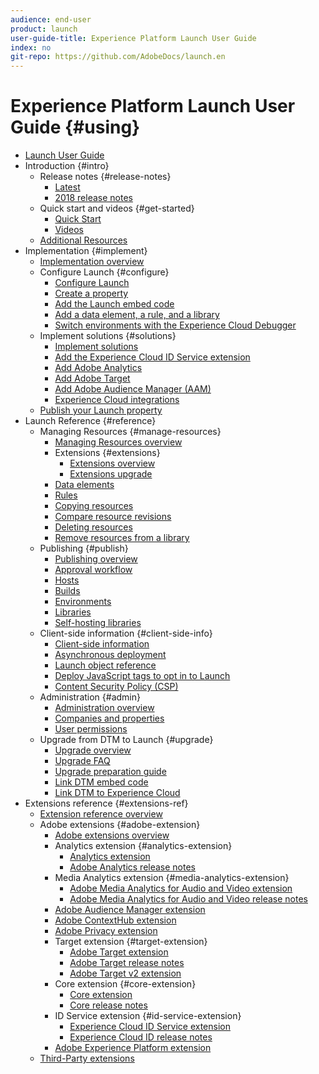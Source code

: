```yaml
---
audience: end-user
product: launch
user-guide-title: Experience Platform Launch User Guide
index: no
git-repo: https://github.com/AdobeDocs/launch.en
---
```


# Experience Platform Launch User Guide {#using}

* [Launch User Guide](overview.md)
* Introduction {#intro}
  * Release notes {#release-notes}
    * [Latest](release-notes/current.md)
    * [2018 release notes](release-notes/2018-release-notes.md)
  * Quick start and videos {#get-started}
    * [Quick Start](quick-start/quick-start.md)
    * [Videos](quick-start/videos.md)
  * [Additional Resources](quick-start/additional-resources.md)
* Implementation {#implement}
  * [Implementation overview](getting-started/overview.md)
  * Configure Launch {#configure}
    * [Configure Launch](getting-started/general-launch-configuration-and-settings/overview.md)
    * [Create a property](getting-started/general-launch-configuration-and-settings/create-a-property.md)
    * [Add the Launch embed code](getting-started/general-launch-configuration-and-settings/implement-the-launch-install-code.md)
    * [Add a data element, a rule, and a library](getting-started/general-launch-configuration-and-settings/add-data-elements-and-rules.md)
    * [Switch environments with the Experience Cloud Debugger](getting-started/general-launch-configuration-and-settings/switch-environments-with-launch-command.md)
  * Implement solutions {#solutions}
    * [Implement solutions](getting-started/implement-solutions/overview.md)
    * [Add the Experience Cloud ID Service extension](getting-started/implement-solutions/idservice-save.md)
    * [Add Adobe Analytics](getting-started/implement-solutions/add-adobe-analytics.md)
    * [Add Adobe Target](getting-started/implement-solutions/add-adobe-target.md)
    * [Add Adobe Audience Manager \(AAM\)](getting-started/implement-solutions/add-adobe-audience-manager-aam.md)
    * [Experience Cloud integrations](getting-started/implement-solutions/experience-cloud-integrations.md)
  * [Publish your Launch property](getting-started/validate-and-publish.md)
* Launch Reference {#reference}
  * Managing Resources {#manage-resources}
    * [Managing Resources overview](launch-reference/managing-resources/overview.md)
    * Extensions {#extensions}
      * [Extensions overview](launch-reference/managing-resources/extensions/overview.md)
      * [Extensions upgrade](launch-reference/managing-resources/extensions/extension-upgrade.md)
    * [Data elements](launch-reference/managing-resources/data-elements.md)
    * [Rules](launch-reference/managing-resources/rules.md)
    * [Copying resources](launch-reference/managing-resources/copying-resources.md)
    * [Compare resource revisions](launch-reference/managing-resources/compare-resource-revisions.md)
    * [Deleting resources](launch-reference/managing-resources/delete-resources.md)
    * [Remove resources from a library](launch-reference/managing-resources/remove-resources-from-library.md)
  * Publishing {#publish}
    * [Publishing overview](launch-reference/publishing/overview.md)
    * [Approval workflow](launch-reference/publishing/approval-workflow.md)
    * [Hosts](launch-reference/publishing/hosts.md)
    * [Builds](launch-reference/publishing/builds.md)
    * [Environments](launch-reference/publishing/environments.md)
    * [Libraries](launch-reference/publishing/libraries.md)
    * [Self-hosting libraries](launch-reference/publishing/self-hosting-libraries.md)
  * Client-side information {#client-side-info}
    * [Client-side information](launch-reference/client-side-information/overview.md)
    * [Asynchronous deployment](launch-reference/client-side-information/asynchronous-deployment.md)
    * [Launch object reference](launch-reference/client-side-information/launch-object-reference.md)
    * [Deploy JavaScript tags to opt in to Launch](launch-reference/client-side-information/deploy-javascript-tags-to-opt-in-to-launch.md)
    * [Content Security Policy \(CSP\)](launch-reference/client-side-information/content-security-policy-csp.md)
  * Administration {#admin}
    * [Administration overview](launch-reference/administration/overview.md)
    * [Companies and properties](launch-reference/administration/companies-and-properties.md)
    * [User permissions](launch-reference/administration/user-permissions.md)
  * Upgrade from DTM to Launch {#upgrade}
    * [Upgrade overview](launch-reference/upgrade-from-dtm-to-launch/overview.md)
    * [Upgrade FAQ](launch-reference/upgrade-from-dtm-to-launch/upgrade-faq.md)
    * [Upgrade preparation guide](launch-reference/upgrade-from-dtm-to-launch/upgrade-preparation-guide.md)
    * [Link DTM embed code](launch-reference/upgrade-from-dtm-to-launch/link-dtm-embed-code.md)
    * [Link DTM to Experience Cloud](launch-reference/upgrade-from-dtm-to-launch/link-dtm-to-experience-cloud.md)
* Extensions reference {#extensions-ref}
  * [Extension reference overview](extension-reference/adobe-extensions/overview.md)
  * Adobe extensions {#adobe-extension}
    * [Adobe extensions overview](extension-reference/web/overview.md)
    * Analytics extension {#analytics-extension}
      * [Analytics extension](extension-reference/web/adobe-analytics-extension/overview.md)
      * [Adobe Analytics release notes](extension-reference/web/adobe-analytics-extension/adobe-analytics-release-notes.md)
    * Media Analytics extension {#media-analytics-extension}
      * [Adobe Media Analytics for Audio and Video extension](extension-reference/web/adobe-media-analytics-for-audio-and-video-extension/overview.md)
      * [Adobe Media Analytics for Audio and Video release notes](extension-reference/web/adobe-media-analytics-for-audio-and-video-extension/adobe-media-analytics-for-audio-and-video-extension-release-notes.md)
    * [Adobe Audience Manager extension](extension-reference/web/adobe-audience-manager-extension.md)
    * [Adobe ContextHub extension](extension-reference/web/adobe-contexthub-extension.md)
    * [Adobe Privacy extension](extension-reference/web/adobe-privacy-extension.md)
    * Target extension {#target-extension}
      * [Adobe Target extension](extension-reference/web/adobe-target-extension/overview.md)
      * [Adobe Target release notes](extension-reference/web/adobe-target-extension/adobe-target-release-notes.md)
      * [Adobe Target v2 extension](extension-reference/web/adobe-target-extension-v2.md)
    * Core extension {#core-extension}
      * [Core extension](extension-reference/web/core-extension/overview.md)
      * [Core release notes](extension-reference/web/core-extension/core-release-notes.md)
    * ID Service extension {#id-service-extension}
      * [Experience Cloud ID Service extension](extension-reference/web/experience-cloud-id-service-extension/overview.md)
      * [Experience Cloud ID release notes](extension-reference/web/experience-cloud-id-service-extension/experience-cloud-id-release-notes.md)
    * [Adobe Experience Platform extension](extension-reference/web/adobe-experience-platform-extension.md)
  * [Third-Party extensions](extension-reference/3rd-party-extensions.md)

<!--

# Table of contents

* [Overview](README.md)
* [Release notes](release-notes/README.md)
  * [2019 release notes](release-notes/2019-release-notes.md)
  * [2018 release notes](release-notes/release-notes.md)
* [Quick Start](getting-started/README.md)
  * [Videos](getting-started/videos.md)

## Getting Started

* [Overview](getting-started-1/overview.md)
* [Configure Launch](getting-started-1/general-launch-configuration-and-settings/README.md)
  * [Create a Property](getting-started-1/general-launch-configuration-and-settings/create-a-property.md)
  * [Add the Launch Embed Code](getting-started-1/general-launch-configuration-and-settings/implement-the-launch-install-code.md)
  * [Add a Data Element, a Rule, and a Library](getting-started-1/general-launch-configuration-and-settings/add-data-elements-and-rules.md)
  * [Switch Environments with the Experience Cloud Debugger](getting-started-1/general-launch-configuration-and-settings/switch-environments-with-launch-command.md)
* [Implement Solutions](getting-started-1/implement-solutions/README.md)
  * [Add the Experience Cloud ID Service Extension](getting-started-1/implement-solutions/idservice-save.md)
  * [Add Adobe Analytics](getting-started-1/implement-solutions/add-adobe-analytics.md)
  * [Add Adobe Target](getting-started-1/implement-solutions/add-adobe-target.md)
  * [Add Adobe Audience Manager (AAM)](getting-started-1/implement-solutions/add-adobe-audience-manager-aam.md)
  * [Experience Cloud integrations](getting-started-1/implement-solutions/experience-cloud-integrations.md)
* [Publish your Launch property](getting-started-1/validate-and-publish.md)

## Launch Reference

* [Managing Resources](launch-reference/managing-resources/README.md)
  * [Extensions](launch-reference/managing-resources/extensions/README.md)
    * [Extension Upgrade](launch-reference/managing-resources/extensions/extension-upgrade.md)
  * [Data elements](launch-reference/managing-resources/data-elements.md)
  * [Rules](launch-reference/managing-resources/rules.md)
  * [Copying resources](launch-reference/managing-resources/copying-resources.md)
  * [Compare resource revisions](launch-reference/managing-resources/compare-resource-revisions.md)
  * [Deleting resources](launch-reference/managing-resources/delete-resources.md)
  * [Remove resources from a library](launch-reference/managing-resources/remove-resources-from-library.md)
* [Publishing](launch-reference/publishing/README.md)
  * [Approval Workflow](launch-reference/publishing/approval-workflow.md)
  * [Hosts](launch-reference/publishing/hosts.md)
  * [Builds](launch-reference/publishing/builds.md)
  * [Environments](launch-reference/publishing/environments.md)
  * [Libraries](launch-reference/publishing/libraries.md)
  * [Self-hosting libraries](launch-reference/publishing/self-hosting-libraries.md)
* [Client-side information](launch-reference/client-side-information/README.md)
  * [Asynchronous deployment](launch-reference/client-side-information/asynchronous-deployment.md)
  * [Launch object reference](launch-reference/client-side-information/launch-object-reference.md)
  * [Deploy JavaScript tags to opt in to Launch](launch-reference/client-side-information/deploy-javascript-tags-to-opt-in-to-launch.md)
  * [Content Security Policy (CSP)](launch-reference/client-side-information/content-security-policy-csp.md)
* [Administration](launch-reference/administration/README.md)
  * [Companies and properties](launch-reference/administration/companies-and-properties.md)
  * [User permissions](launch-reference/administration/user-permissions.md)
* [Upgrade From DTM to Launch](launch-reference/upgrade-from-dtm-to-launch/README.md)
  * [Upgrade FAQ](launch-reference/upgrade-from-dtm-to-launch/upgrade-faq.md)
  * [Upgrade Preparation Guide](launch-reference/upgrade-from-dtm-to-launch/upgrade-preparation-guide.md)
  * [Link DTM Embed Code](launch-reference/upgrade-from-dtm-to-launch/link-dtm-embed-code.md)
  * [Link DTM to Experience Cloud](launch-reference/upgrade-from-dtm-to-launch/link-dtm-to-experience-cloud.md)

## Launch Tutorials

* [Tutorials](launch-tutorials/contributing/README.md)
  * [Companies](launch-tutorials/contributing/companies.md)
  * [Hosts](launch-tutorials/contributing/hosts.md)
  * [Data Elements](launch-tutorials/contributing/data-elements.md)
  * [Environments](launch-tutorials/contributing/environments.md)
  * [Extensions](launch-tutorials/contributing/extensions.md)
  * [Properties](launch-tutorials/contributing/properties.md)
  * [Publishing](launch-tutorials/contributing/publishing.md)
  * [Rules](launch-tutorials/contributing/rules.md)
  * [Miscellaneous](launch-tutorials/contributing/miscellaneous.md)
  * [Example Tutorial](launch-tutorials/contributing/template.md)

## Extension Reference

* [Adobe Extensions](extension-reference/web/README.md)
  * [Adobe Analytics Extension](extension-reference/web/adobe-analytics-extension/README.md)
    * [Adobe Analytics Release Notes](extension-reference/web/adobe-analytics-extension/adobe-analytics-release-notes.md)
  * [Adobe Media Analytics for Audio and Video Extension](extension-reference/web/adobe-media-analytics-for-audio-and-video-extension/README.md)
    * [Adobe Media Analytics for Audio and Video Release Notes](extension-reference/web/adobe-media-analytics-for-audio-and-video-extension/adobe-media-analytics-for-audio-and-video-extension-release-notes.md)
  * [Adobe Audience Manager Extension](extension-reference/web/adobe-audience-manager-extension.md)
  * [Adobe ContextHub Extension](extension-reference/web/adobe-contexthub-extension.md)
  * [Adobe Privacy Extension](extension-reference/web/adobe-privacy-extension.md)
  * [Adobe Target Extension](extension-reference/web/adobe-target-extension/README.md)
    * [Adobe Target Release Notes](extension-reference/web/adobe-target-extension/adobe-target-release-notes.md)
  * [Adobe Target v2 Extension](extension-reference/web/adobe-target-extension-v2.md)
  * [Core Extension](extension-reference/web/core-extension/README.md)
    * [Core Release Notes](extension-reference/web/core-extension/core-release-notes.md)
  * [Experience Cloud ID Service Extension](extension-reference/web/experience-cloud-id-service-extension/README.md)
    * [Experience Cloud ID Release Notes](extension-reference/web/experience-cloud-id-service-extension/experience-cloud-id-release-notes.md)
  * [Adobe Experience Platform Extension](extension-reference/web/adobe-experience-platform-extension.md)
* [Third-Party Extensions](extension-reference/3rd-party-extensions.md)

-->

<!-- Old sample TOC

* [Overview](overview.md)
* Getting Started{#getting-started}
  * [Overview](quick-start/getting-started-overview.md)
  * [Release Notes](quick-start/release-notes.md)
  * [Videos](quick-start/videos.md)
* Managing Resources{#managing-resources}
  * [Managing resources overview](managing-resources/managing-resources-overview.md)
  * [Extensions](managing-resources/extensions.md)
  * [Data Elements](managing-resources/data-elements.md)
  * [Rules](managing-resources/rules.md)
  * [Delete Resources](managing-resources/delete-resources.md)
* Publishing{#publishing}
  * [Publishing overview](publishing/publishing-overview.md)
  * [Libraries](publishing/libraries.md)
  * [Builds](publishing/builds.md)
  * [Approval Workflow](publishing/approval-workflow.md)
* Client-side information{#client-side-information}
  * [Client-side information overview](client-side-information/client-side-information-overview.md)
  * [Launch Object Reference](client-side-information/launch-object-reference.md)
  * [Asynchronous Deployment](client-side-information/asynchronous-deployment.md)
  * [Deploy JavaScript tags to opt in to Launch](client-side-information/deploy-javascript-tags-to-opt-in-to-launch.md)
* Administration{#administration}
  * [Administration overview](administration/administration-overview.md)
  * [Users](administration/users.md)
  * [Companies and Properties](administration/companies-and-properties.md)
  * [Adapters](administration/adapters.md)
  * [Environments](administration/environments.md)
  * [Link DTM Embed Code](administration/link-dtm-embed-code.md)
* Extension reference{#extension-reference}
  * [Extension reference overview](extension-reference/extension-reference-overview.md)
  * [Core Extension](extension-reference/core-extension.md)
  * [Experience Cloud ID Service Extension](extension-reference/experience-cloud-id-service-extension.md)
  * [Adobe Analytics Extension](extension-reference/adobe-analytics-extension.md)
  * [Adobe Analytics for Video Extension](extension-reference/adobe-analytics-for-video-extension.md)
  * [Adobe Target Extension](extension-reference/adobe-target-extension.md)
  * [Adobe ContextHub Extension](extension-reference/adobe-contexthub-extension.md)
  * [Adobe Audience Manager Extension](extension-reference/adobe-audience-manager-extension.md)
  * [Adobe Privacy Extension](extension-reference/adobe-privacy-extension.md)
-->
<!-- removed from toc
* Tutorials {#tutorials}
  * [Overview](launch-tutorials/contributing/overview.md)
  * [Companies](launch-tutorials/contributing/companies.md)
  * [Hosts](launch-tutorials/contributing/hosts.md)
  * [Data elements](launch-tutorials/contributing/data-elements.md)
  * [Environments](launch-tutorials/contributing/environments.md)
  * [Extensions](launch-tutorials/contributing/extensions.md)
  * [Properties](launch-tutorials/contributing/properties.md)
  * [Publishing](launch-tutorials/contributing/publishing.md)
  * [Rules](launch-tutorials/contributing/rules.md)
  * [Miscellaneous](launch-tutorials/contributing/miscellaneous.md)
  * [Example tutorial](launch-tutorials/contributing/template.md)
  * -->
